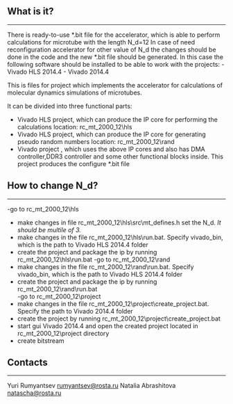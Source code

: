 ## What is it?
-----------

There is ready-to-use *.bit file for the accelerator, which is able to perform calculations for microtube with the length N_d=12
In case of need reconfiguration accelerator for other value of N_d the changes should be done in the code and the new *.bit file should be generated.
In this case the following software should be installed to be able to work with the projects:
	- Vivado HLS 2014.4
	- Vivado	 2014.4
	
	
This is files for project which implements the accelerator for calculations of molecular dynamics simulations of microtubes.

It can be divided into three functional parts:
- Vivado HLS project, which can produce the IP core for performing the calculations 
location: rc_mt_2000_12\hls
- Vivado HLS project, which can produce the IP core for generating pseudo random numbers 
location: rc_mt_2000_12\rand
- Vivado project , which uses the above IP cores and also has DMA controller,DDR3 controller and some other functional blocks inside. 
This project produces the configure *.bit file  
  
 
## How to change N_d?
-----------   
-go to rc_mt_2000_12\hls
- make changes in  file  rc_mt_2000_12\hls\src\mt_defines.h
set the N_d. *It should be multile of 3.* 
- make changes in the file rc_mt_2000_12\hls\run.bat. Specify vivado_bin, which is the path to Vivado HLS 2014.4 folder
- create the project and package the ip by running rc_mt_2000_12\hls\run.bat
-go to rc_mt_2000_12\rand
- make changes in the file rc_mt_2000_12\rand\run.bat. Specify vivado_bin, which is the path to Vivado HLS 2014.4 folder
- create the project and package the ip by running rc_mt_2000_12\rand\run.bat   
-go to rc_mt_2000_12\project
- make changes in the file rc_mt_2000_12\project\create_project.bat. Specify the path to Vivado 2014.4 folder
- create the project by running rc_mt_2000_12\project\create_project.bat
- start gui Vivado 2014.4 and open the created project located in  rc_mt_2000_12\project directory
- create bitstream         

## Contacts
--------
Yuri Rumyantsev
rumyantsev@rosta.ru
Natalia Abrashitova 
natascha@rosta.ru 
	
